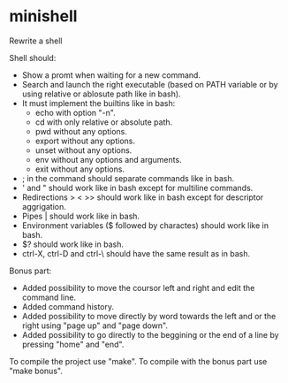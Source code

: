 # minishell
Rewrite a shell

Shell should:
- Show a promt when waiting for a new command.
- Search and launch the right executable (based on PATH variable or by using relative or ablosute path like in bash).
- It must implement the builtins like in bash:
  - echo with option "-n".
  - cd with only relative or absolute path.
  - pwd without any options.
  - export without any options.
  - unset without any options.
  - env without any options and arguments.
  - exit without any options.
- ; in the command should separate commands like in bash.
- ' and " should work like in bash except for multiline commands.
- Redirections > < >> should work like in bash except for descriptor aggrigation.
- Pipes | should work like in bash.
- Environment variables ($ followed by charactes) should work like in bash.
- $? should work like in bash.
- ctrl-X, ctrl-D and ctrl-\ should have the same result as in bash.

Bonus part:
- Added possibility to move the coursor left and right and edit the command line.
- Added command history.
- Added possibility to move directly by word towards the left and or the right using "page up" and "page down".
- Added possibility to go directly to the beggining or the end of a line by pressing "home" and "end".

To compile the project use "make".
To compile with the bonus part use "make bonus".
